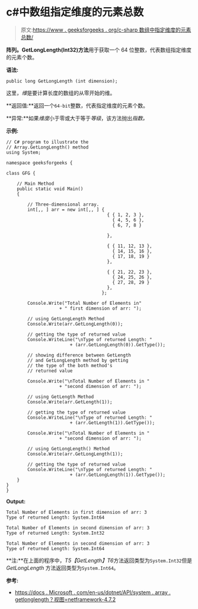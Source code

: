 # c#中数组指定维度的元素总数

> 原文:[https://www . geeksforgeeks . org/c-sharp 数组中指定维度的元素总数/](https://www.geeksforgeeks.org/total-number-of-elements-in-a-specified-dimension-of-an-array-in-c-sharp/)

**阵列。GetLongLength(Int32)方法**用于获取一个 64 位整数，代表数组指定维度的元素个数。

**语法:**

```
public long GetLongLength (int dimension);
```

这里，*维*是要计算长度的数组的从零开始的维。

**返回值:**返回一个`64-bit`整数，代表指定维度的元素个数。

**异常:**如果*维度*小于零或大于等于*等级*，该方法抛出*指数。*

**示例:**

```
// C# program to illustrate the
// Array.GetLongLength() method
using System;

namespace geeksforgeeks {

class GFG {

    // Main Method
    public static void Main()
    {

        // Three-dimensional array.
        int[,, ] arr = new int[,, ] {
                                      { { 1, 2, 3 },
                                        { 4, 5, 6 },
                                        { 6, 7, 8 } 

                                      },

                                      { { 11, 12, 13 },
                                        { 14, 15, 16 },
                                        { 17, 18, 19 } 
                                      },

                                      { { 21, 22, 23 },
                                        { 24, 25, 26 },
                                        { 27, 28, 29 } 
                                      },
                                    };

        Console.Write("Total Number of Elements in"
                    + " first dimension of arr: ");

        // using GetLongLength Method
        Console.Write(arr.GetLongLength(0));

        // getting the type of returned value
        Console.WriteLine("\nType of returned Length: "
                        + (arr.GetLongLength(0)).GetType());

        // showing difference between GetLength
        // and GetLongLength method by getting
        // the type of the both method's
        // returned value

        Console.Write("\nTotal Number of Elements in "
                    + "second dimension of arr: ");

        // using GetLength Method
        Console.Write(arr.GetLength(1));

        // getting the type of returned value
        Console.WriteLine("\nType of returned Length: "
                        + (arr.GetLength(1)).GetType());

        Console.Write("\nTotal Number of Elements in "
                    + "second dimension of arr: ");

        // using GetLongLength() Method
        Console.Write(arr.GetLongLength(1));

        // getting the type of returned value
        Console.WriteLine("\nType of returned Length: "
                        + (arr.GetLongLength(1)).GetType());
    }
}
}
```

**Output:**

```
Total Number of Elements in first dimension of arr: 3
Type of returned Length: System.Int64

Total Number of Elements in second dimension of arr: 3
Type of returned Length: System.Int32

Total Number of Elements in second dimension of arr: 3
Type of returned Length: System.Int64

```

**注:**在上面的程序中，*T5【GetLength】T6*方法返回类型为`System.Int32`但是 *GetLongLength* 方法返回类型为`System.Int64`。

**参考:**

*   [https://docs . Microsoft . com/en-us/dotnet/API/system . array . getlonglength？视图=netframework-4.7.2](https://docs.microsoft.com/en-us/dotnet/api/system.array.getlonglength?view=netframework-4.7.2)
